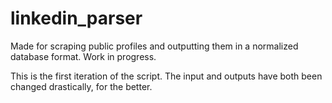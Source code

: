 linkedin_parser
===============

Made for scraping public profiles and outputting them in a normalized database format. Work in progress.


This is the first iteration of the script. The input and outputs have both been changed drastically, for the better.
